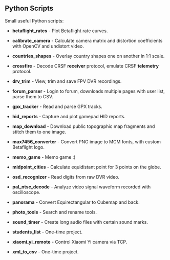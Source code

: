 ## Python Scripts

Small useful Python scripts:

* **betaflight_rates** - Plot Betaflight rate curves.

* **calibrate_camera** - Calculate camera matrix and distortion coefficients with OpenCV and undistort video.

* **countries_shapes** - Overlay country shapes one on another in 1:1 scale.

* **crossfire** - Decode CRSF __receiver__ protocol, emulate CRSF __telemetry__ protocol.

* **drv_trim** - View, trim and save FPV DVR recordings.

* **forum_parser** - Login to forum, downloads multiple pages with user list, parse them to CSV.

* **gpx_tracker** - Read and parse GPX tracks.

* **hid_reports** - Capture and plot gamepad HID reports.

* **map_download** - Download public topographic map fragments and stitch them to one image.

* **max7456_converter** - Convert PNG image to MCM fonts, with custom Betaflight logo.

* **memo_game** - Memo game :)

* **midpoint_cities** - Calculate equidistant point for 3 points on the globe.

* **osd_recognizer** - Read digits from raw DVR video.

* **pal_ntsc_decode** - Analyze video signal waveform recorded with oscilloscope.

* **panorama** - Convert Equirectangular to Cubemap and back.

* **photo_tools** - Search and rename tools.

* **sound_timer** - Create long audio files with certain sound marks.

* **students_list** - One-time project.

* **xiaomi_yi_remote** - Control Xiaomi Yi camera via TCP.

* **xml_to_csv** - One-time project.